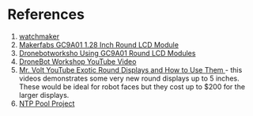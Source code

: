 # References

1. [watchmaker](https://getwatchmaker.com/chart)
2. [Makerfabs GC9A01 1.28 Inch Round LCD Module
](https://www.makerfabs.com/gc9a01-1.28-inch-round-lcd-module.html)
3. [Dronebotworksho Using GC9A01 Round LCD Modules](https://dronebotworkshop.com/gc9a01/)
4. [DroneBot Workshop YouTube Video](https://www.youtube.com/watch?v=k2c2zCmC_X0)
5. [Mr. Volt YouTube Exotic Round Displays and How to Use Them
](https://www.youtube.com/watch?v=eJBDXjI5Zu4) - this videos demonstrates some
very new round displays up to 5 inches.  These would be ideal for robot faces but
they cost up to $200 for the larger displays.
6. [NTP Pool Project](https://www.ntppool.org/en/)
